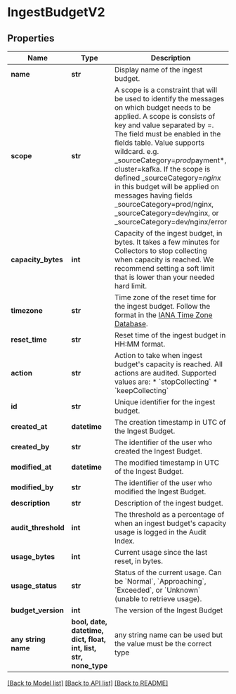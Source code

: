 # IngestBudgetV2


## Properties
Name | Type | Description | Notes
------------ | ------------- | ------------- | -------------
**name** | **str** | Display name of the ingest budget. | 
**scope** | **str** | A scope is a constraint that will be used to identify the messages on which budget needs to be applied. A scope is consists of key and value separated by &#x3D;. The field must be enabled in the fields table. Value supports wildcard. e.g. _sourceCategory&#x3D;*prod*payment*, cluster&#x3D;kafka. If the scope is defined _sourceCategory&#x3D;*nginx* in this budget will be applied on messages having fields _sourceCategory&#x3D;prod/nginx, _sourceCategory&#x3D;dev/nginx, or _sourceCategory&#x3D;dev/nginx/error | 
**capacity_bytes** | **int** | Capacity of the ingest budget, in bytes. It takes a few minutes for Collectors to stop collecting when capacity is reached. We recommend setting a soft limit that is lower than your needed hard limit. | 
**timezone** | **str** | Time zone of the reset time for the ingest budget. Follow the format in the [IANA Time Zone Database](https://en.wikipedia.org/wiki/List_of_tz_database_time_zones#List). | 
**reset_time** | **str** | Reset time of the ingest budget in HH:MM format. | 
**action** | **str** | Action to take when ingest budget&#39;s capacity is reached. All actions are audited. Supported values are:   * &#x60;stopCollecting&#x60;   * &#x60;keepCollecting&#x60; | 
**id** | **str** | Unique identifier for the ingest budget. | 
**created_at** | **datetime** | The creation timestamp in UTC of the Ingest Budget. | 
**created_by** | **str** | The identifier of the user who created the Ingest Budget. | 
**modified_at** | **datetime** | The modified timestamp in UTC of the Ingest Budget. | 
**modified_by** | **str** | The identifier of the user who modified the Ingest Budget. | 
**description** | **str** | Description of the ingest budget. | [optional] 
**audit_threshold** | **int** | The threshold as a percentage of when an ingest budget&#39;s capacity usage is logged in the Audit Index. | [optional] 
**usage_bytes** | **int** | Current usage since the last reset, in bytes. | [optional] 
**usage_status** | **str** | Status of the current usage. Can be &#x60;Normal&#x60;, &#x60;Approaching&#x60;, &#x60;Exceeded&#x60;, or &#x60;Unknown&#x60; (unable to retrieve usage). | [optional] 
**budget_version** | **int** | The version of the Ingest Budget | [optional] 
**any string name** | **bool, date, datetime, dict, float, int, list, str, none_type** | any string name can be used but the value must be the correct type | [optional]

[[Back to Model list]](../README.md#documentation-for-models) [[Back to API list]](../README.md#documentation-for-api-endpoints) [[Back to README]](../README.md)


